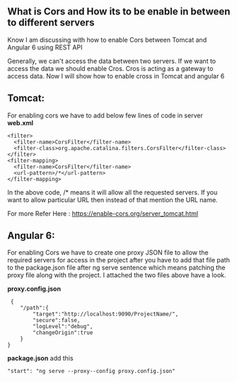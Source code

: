 ## What is Cors and How its to be enable in between to different servers
Know I am discussing with how to enable Cors between Tomcat and Angular 6 using REST API

Generally, we can't access the data between two servers. If we want to access 
the data we should enable Cros.
Cros is acting as a gateway to access data.
Now I will show how to enable cross in Tomcat and angular 6

## Tomcat:
For enabling cors we have to add below few lines of code in server **web.xml**
```
<filter>
  <filter-name>CorsFilter</filter-name>
  <filter-class>org.apache.catalina.filters.CorsFilter</filter-class>
</filter>
<filter-mapping>
  <filter-name>CorsFilter</filter-name>
  <url-pattern>/*</url-pattern>
</filter-mapping>
```
In the above code, /* means it will allow all the requested servers.
If you want to allow particular URL then instead of that mention the URL name.

For more Refer Here : https://enable-cors.org/server_tomcat.html

## Angular 6:
For enabling Cors we have to create one proxy JSON file to allow the required servers for access in the project after you have to add that file path to the package.json file after ng serve sentence which means patching the proxy file along with the project. I attached the two files above have a look.

**proxy.config.json**
```
 {
    "/path":{
        "target":"http://localhost:9090/ProjectName/",
        "secure":false,
        "logLevel":"debug",
        "changeOrigin":true
    }
}
```
**package.json** add this 
```
"start": "ng serve --proxy--config proxy.config.json"  
```
